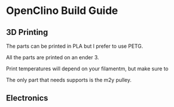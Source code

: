 
# OpenClino Build Guide




## 3D Printing

The parts can be printed in PLA but I prefer to use PETG.

All the parts are printed on an ender 3.

Print temperatures will depend on  your filamentm, but make sure to 

The only part that needs supports is the m2y pulley.

## Electronics

